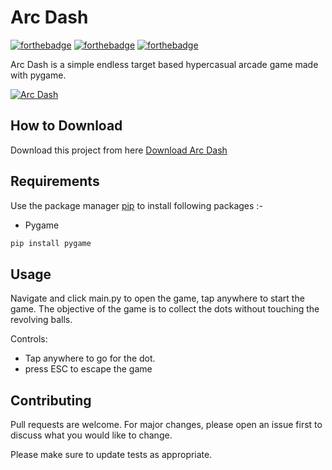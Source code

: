 # Arc Dash

[![forthebadge](https://forthebadge.com/images/badges/built-with-love.svg)](https://forthebadge.com)
[![forthebadge](https://forthebadge.com/images/badges/built-with-swag.svg)](https://forthebadge.com)
[![forthebadge](https://forthebadge.com/images/badges/made-with-python.svg)](https://forthebadge.com)

Arc Dash is a simple endless target based hypercasual arcade game made with pygame.

[![Arc Dash](https://img.youtube.com/vi/S1o160lx5GA/0.jpg)](http://www.youtube.com/watch?v=S1o160lx5GA)

## How to Download

Download this project from here [Download Arc Dash](https://downgit.github.io/#/home?url=https://github.com/pyGuru123/Python-Games/tree/master/Arc%20Dash)

## Requirements

Use the package manager [pip](https://pip.pypa.io/en/stable/) to install following packages :-
* Pygame

```bash
pip install pygame
```


## Usage

Navigate and click main.py to open the game, tap anywhere to start the game. The objective of the game is to collect the dots without touching the revolving balls.

Controls:
* Tap anywhere to go for the dot.
* press ESC to escape the game

## Contributing

Pull requests are welcome. For major changes, please open an issue first to discuss what you would like to change.

Please make sure to update tests as appropriate.